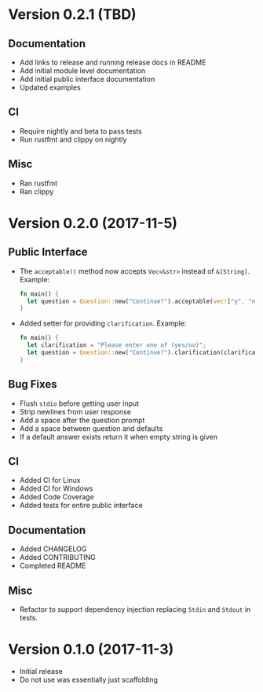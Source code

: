 Version 0.2.1 (TBD)
===================

Documentation
-------------
- Add links to release and running release docs in README
- Add initial module level documentation 
- Add initial public interface documentation
- Updated examples

CI
--
- Require nightly and beta to pass tests
- Run rustfmt and clippy on nightly

Misc
----
- Ran rustfmt
- Ran clippy 

Version 0.2.0 (2017-11-5)
=========================

Public Interface
----------------

- The `acceptable()` method now accepts `Vec<&str>` instead of `&[String]`.
  Example:
  ```rust
  fn main() {
	let question = Question::new("Continue?").acceptable(vec!["y", "n"]);
  }
  ```
- Added setter for providing `clarification`.
  Example:
  ```rust
  fn main() {
	let clarification = "Please enter one of (yes/no)";
	let question = Question::new("Continue?").clarification(clarification);
  }
  ```

Bug Fixes
---------
- Flush `stdio` before getting user input
- Strip newlines from user response
- Add a space after the question prompt
- Add a space between question and defaults
- If a default answer exists return it when empty string is given

CI
--
- Added CI for Linux
- Added CI for Windows
- Added Code Coverage
- Added tests for entire public interface

Documentation
-------------
- Added CHANGELOG
- Added CONTRIBUTING
- Completed README

Misc
----
- Refactor to support dependency injection replacing `Stdin` and `Stdout` in tests.


Version 0.1.0 (2017-11-3)
=========================

- Initial release
- Do not use was essentially just scaffolding

